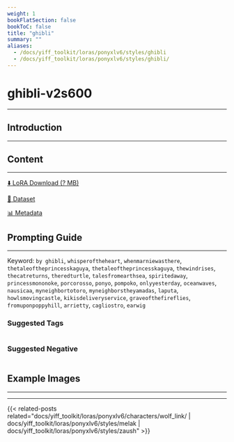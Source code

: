 ```yaml
---
weight: 1
bookFlatSection: false
bookToC: false
title: "ghibli"
summary: ""
aliases:
  - /docs/yiff_toolkit/loras/ponyxlv6/styles/ghibli
  - /docs/yiff_toolkit/loras/ponyxlv6/styles/ghibli/
---
```


<!--markdownlint-disable MD025 MD033 -->

# ghibli-v2s600

---

## Introduction

---

## Content

---

[⬇️ LoRA Download (? MB)]()

[📐 Dataset]()

[📊 Metadata]()

## Prompting Guide

---

Keyword: `by ghibli`, `whisperoftheheart`, `whenmarniewasthere`, `thetaleoftheprincesskaguya`, `thetaleoftheprincesskaguya`, `thewindrises`, `thecatreturns`, `theredturtle`, `talesfromearthsea`, `spiritedaway`, `princessmononoke`, `porcorosso`, `ponyo`, `pompoko`, `onlyyesterday`, `oceanwaves`, `nausicaa`, `myneighbortotoro`, `myneighborstheyamadas`, `laputa`, `howlsmovingcastle`, `kikisdeliveryservice`, `graveofthefireflies`, `fromuponpoppyhill`, `arrietty`, `cagliostro`, `earwig`

### Suggested Tags

```md
```

### Suggested Negative

```md
```

## Example Images

---

<div class="image-grid">
  <div class="image-grid-container">
    <a href="">
    </a>
    <a href="">
    </a>
  </div>
</div>

---

<!--
HUGO_SEARCH_EXCLUDE_START
-->
{{< related-posts related="docs/yiff_toolkit/loras/ponyxlv6/characters/wolf_link/ | docs/yiff_toolkit/loras/ponyxlv6/styles/melak | docs/yiff_toolkit/loras/ponyxlv6/styles/zaush" >}}
<!--
HUGO_SEARCH_EXCLUDE_END
-->
